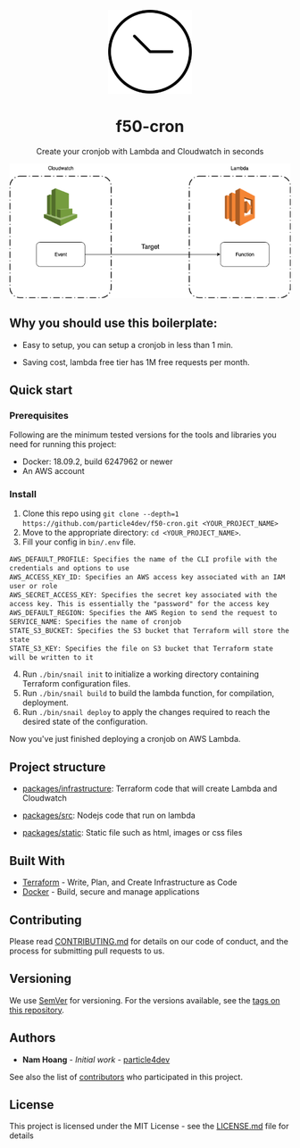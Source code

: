 <p align="center">
  <img src="logo.jpg" width="150" />
</p>

<h1 align="center">
  f50-cron
  <br>
</h1>

<p align="center">
  Create your cronjob with Lambda and Cloudwatch in seconds
</p>

<p align="center">
  <img src="architecture/diagram.png" />
</p>

## Why you should use this boilerplate:

- Easy to setup, you can setup a cronjob in less than 1 min.

- Saving cost, lambda free tier has 1M free requests per month.

## Quick start

### Prerequisites

Following are the minimum tested versions for the tools and libraries you need for running this project:

- Docker: 18.09.2, build 6247962 or newer
- An AWS account

### Install

1.  Clone this repo using `git clone --depth=1 https://github.com/particle4dev/f50-cron.git <YOUR_PROJECT_NAME>`
2.  Move to the appropriate directory: `cd <YOUR_PROJECT_NAME>`.<br />
3.	Fill your config in `bin/.env` file.<br />
```
AWS_DEFAULT_PROFILE: Specifies the name of the CLI profile with the credentials and options to use
AWS_ACCESS_KEY_ID: Specifies an AWS access key associated with an IAM user or role
AWS_SECRET_ACCESS_KEY: Specifies the secret key associated with the access key. This is essentially the "password" for the access key
AWS_DEFAULT_REGION: Specifies the AWS Region to send the request to
SERVICE_NAME: Specifies the name of cronjob
STATE_S3_BUCKET: Specifies the S3 bucket that Terraform will store the state
STATE_S3_KEY: Specifies the file on S3 bucket that Terraform state will be written to it
```
4.  Run `./bin/snail init` to initialize a working directory containing Terraform configuration files.<br />
5. Run `./bin/snail build` to build the lambda function, for compilation, deployment.<br />
6. Run `./bin/snail deploy` to apply the changes required to reach the desired state of the configuration.

Now you've just finished deploying a cronjob on AWS Lambda. 

## Project structure

- [packages/infrastructure](packages/infrastructure): Terraform code that will create Lambda and Cloudwatch

- [packages/src](packages/src): Nodejs code that run on lambda 

- [packages/static](packages/static): Static file such as html, images or css files

## Built With

* [Terraform](https://www.terraform.io/) - Write, Plan, and Create Infrastructure as Code
* [Docker](https://www.docker.com/) - Build, secure and manage applications

## Contributing

Please read [CONTRIBUTING.md](CONTRIBUTING.md) for details on our code of conduct, and the process for submitting pull requests to us.

## Versioning

We use [SemVer](http://semver.org/) for versioning. For the versions available, see the [tags on this repository](https://github.com/particle4dev/f50-cron/releases). 

## Authors

* **Nam Hoang** - *Initial work* - [particle4dev](https://github.com/particle4dev)

See also the list of [contributors](AUTHORS) who participated in this project.

## License

This project is licensed under the MIT License - see the [LICENSE.md](LICENSE.md) file for details
